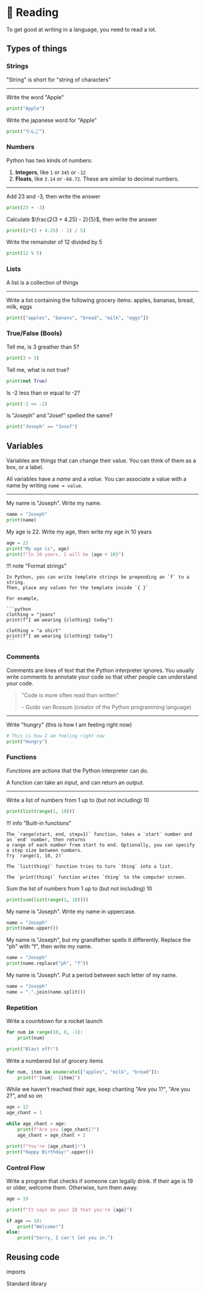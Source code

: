 # 📔 Reading

To get good at writing in a language, you need to read a lot.

## Types of things

### Strings

"String" is short for "string of characters"

---

Write the word "Apple"

```python
print("Apple")
```

Write the japanese word for "Apple"

```python
print("りんご")
```

### Numbers

Python has two kinds of numbers:

1. **Integers**, like `1` or `345` or `-12`
2. **Floats**, like `3.14` or `-68.72`. These are similar to decimal numbers.

---

Add 23 and -3, then write the answer

```python
print(23 + -3)
```

Calculate $\frac{2(3 + 4.25) - 2}{5}$, then write the answer

```python
print((2*(3 + 4.25) - 2) / 5)
```

Write the remainder of 12 divided by 5

```python
print(12 % 5)
```

### Lists

A list is a collection of things

---

Write a list containing the following grocery items: apples, bananas, bread, milk, eggs

```python
print(["apples", "banans", "bread", "milk", "eggs"])
```

### True/False (Bools)

Tell me, is 3 greather than 5?

```python
print(3 > 5)
```

Tell me, what is not true?

```python
print(not True)
```

Is -2 less than or equal to -2?

```python
print(-2 <= -2)
```

Is "Joseph" and "Josef" spelled the same?

```python
print("Joseph" == "Josef")
```

## Variables

Variables are things that can change their value. You can think of them as a box, or a label.

All variables have a _name_ and a _value_. You can associate a value with a name by writing `name = value`.

---

My name is "Joseph". Write my name.

```python
name = "Joseph"
print(name)
```

My age is 22. Write my age, then write my age in 10 years

```python
age = 22
print("My age is", age)
print(f"In 10 years, I will be {age + 10}")
```

!!! note "Format strings"

    In Python, you can write template strings be prepending an `f` to a string.
    Then, place any values for the template inside `{ }`

    For example,

    ```python
    clothing = "jeans"
    print(f"I am wearing {clothing} today")

    clothing = "a shirt"
    print(f"I am wearing {clothing} today")
    ``` 

### Comments

Comments are lines of text that the Python interpreter ignores.
You usually write comments to annotate your code so that other people can understand your code.

> "Code is more often read than written" 
> 
> \- Guido van Rossum (creator of the Python programming language)

---

Write "hungry" (this is how I am feeling right now)

```python
# This is how I am feeling right now
print("Hungry")
```

### Functions

_Functions_ are actions that the Python interpreter can do.

A function can take an _input_, and can return an _output_.

---

Write a list of numbers from 1 up to (but not including) 10

```python
print(list(range(1, 10)))
```

!!! info "Built-in functions"

    The `range(start, end, step=1)` function, takes a `start` number and an `end` number, then returns
    a range of each number from start to end. Optionally, you can specify a step size between numbers.
    Try `range(1, 10, 2)`

    The `list(thing)` function tries to turn `thing` into a list.

    The `print(thing)` function writes `thing` to the computer screen.

Sum the list of numbers from 1 up to (but not including) 10

```python
print(sum(list(range(1, 10))))
```

My name is "Joseph". Write my name in uppercase.

```python
name = "Joseph"
print(name.upper())
```

My name is "Joseph", but my grandfather spells it differently. Replace the "ph" with "f", then write my name.

```python
name = "Joseph"
print(name.replace("ph", "f"))
```

My name is "Joseph". Put a period between each letter of my name.

```python
name = "Joseph"
name = ".".join(name.split())
```

### Repetition

Write a countdown for a rocket launch

```python
for num in range(10, 0, -1):
    print(num)

print("Blast off!")
```

Write a numbered list of grocery items

```python
for num, item in enumerate(["apples", "milk", "bread"]):
    print(f"{num}. {item}") 
```

While we haven't reached their age, keep chanting "Are you 1?", "Are you 2?", and so on

```python
age = 12
age_chant = 1

while age_chant < age:
    print(f"Are you {age_chant}?")
    age_chant = age_chant + 1

print(f"You're {age_chant}!")
print("Happy Birthday!".upper())
```

### Control Flow

Write a program that checks if someone can legally drink.
If their age is 19 or older, welcome them. Otherwise, turn them away.

```python
age = 19

print(f"It says on your ID that you're {age}")

if age >= 19:
    print("Welcome!")
else:
    print("Sorry, I can't let you in.")
```

## Reusing code

imports

Standard library
